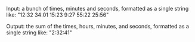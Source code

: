 Input: a bunch of times, minutes and seconds, formatted as a single string like: "12:32 34:01 15:23 9:27 55:22 25:56"

Output: the sum of the times, hours, minutes, and seconds, formatted as a single string like: "2:32:41"
